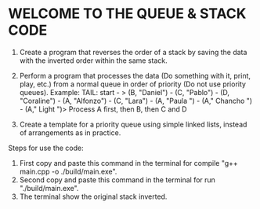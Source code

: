 # WELCOME TO THE QUEUE & STACK CODE

1. Create a program that reverses the order of a stack by saving the data with the inverted order 
within the same stack.

2. Perform a program that processes the data (Do something with it, print, play, etc.) 
from a normal queue in order of priority (Do not use priority queues). 
Example: TAIL: start - > (B, "Daniel") - (C, "Pablo") - (D, "Coraline") - (A, "Alfonzo") - (C, "Lara") - (A, "Paula ") - (A," Chancho ") - (A," Light ")> 
Process A first, then B, then C and D 

3. Create a template for a priority queue using simple linked lists, instead of 
arrangements as in practice.

Steps for use the code:

1. First copy and paste this command in the terminal for compile "g++ main.cpp -o ./build/main.exe".
2. Second copy and paste this command in the terminal for run "./build/main.exe".
3. The terminal show the original stack inverted.